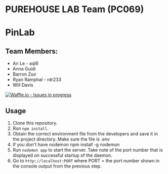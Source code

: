 # PUREHOUSE LAB Team (PC069)

# PinLab

## Team Members:
* An Le - aql6
* Anna Guidi
* Barron Zuo
* Ryan Ramphal - rdr233
* Will Davis

[![Waffle.io - Issues in progress](https://badge.waffle.io/rramphal100/purehouse.svg?label=in%20progress&title=In%20Progress)](http://waffle.io/rramphal100/purehouse)

## Usage
1. Clone this repository.
2. Run `npm install`.
3. Obtain the correct environment file from the developers and save it in the project directory. Make sure the file is .env
4. If you don't have nodemon npm install -g nodemon
5. Run `nodemon app` to start the server. Take note of the port number that is displayed on successful startup of the daemon.
6. Go to `http://localhost:PORT` where PORT = the port number shown in the console output from the previous step.
